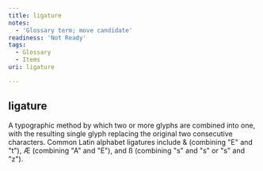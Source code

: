 ```yaml
---
title: ligature
notes:
  - 'Glossary term; move candidate'
readiness: 'Not Ready'
tags:
  - Glossary
  - Items
uri: ligature

---
```

## ligature

A typographic method by which two or more glyphs are combined into one, with the resulting single glyph replacing the original two consecutive characters. Common Latin alphabet ligatures include & (combining "E" and "t"), Æ (combining "A" and "E"), and ß (combining "s" and "s" or "s" and "z").

